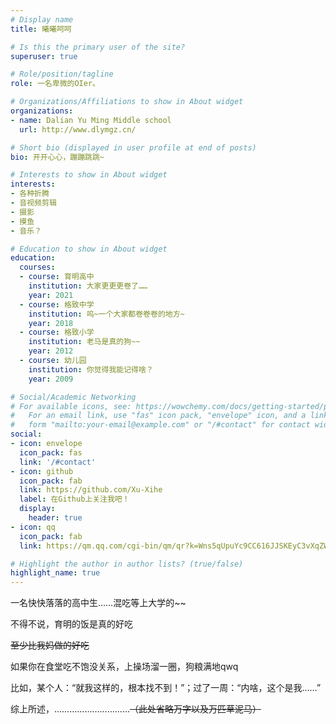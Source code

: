 ```yaml
---
# Display name
title: 曦曦呵呵

# Is this the primary user of the site?
superuser: true

# Role/position/tagline
role: 一名卑微的OIer。

# Organizations/Affiliations to show in About widget
organizations:
- name: Dalian Yu Ming Middle school
  url: http://www.dlymgz.cn/

# Short bio (displayed in user profile at end of posts)
bio: 开开心心，蹦蹦跳跳~

# Interests to show in About widget
interests:
- 各种折腾
- 音视频剪辑
- 摄影
- 摸鱼
- 音乐？

# Education to show in About widget
education:
  courses:
  - course: 育明高中
    institution: 大家更更更卷了……
    year: 2021
  - course: 格致中学
    institution: 呜~一个大家都卷卷卷的地方~
    year: 2018
  - course: 格致小学
    institution: 老马是真的狗~~
    year: 2012
  - course: 幼儿园
    institution: 你觉得我能记得啥？
    year: 2009

# Social/Academic Networking
# For available icons, see: https://wowchemy.com/docs/getting-started/page-builder/#icons
#   For an email link, use "fas" icon pack, "envelope" icon, and a link in the
#   form "mailto:your-email@example.com" or "/#contact" for contact widget.
social:
- icon: envelope
  icon_pack: fas
  link: '/#contact'
- icon: github
  icon_pack: fab
  link: https://github.com/Xu-Xihe
  label: 在Github上关注我吧！
  display:
    header: true
- icon: qq
  icon_pack: fab
  link: https://qm.qq.com/cgi-bin/qm/qr?k=Wns5qUpuYc9CC616JJSKEyC3vXqZWjrF&noverify=0

# Highlight the author in author lists? (true/false)
highlight_name: true
---
```


一名快快落落的高中生……混吃等上大学的~~

不得不说，育明的饭是真的好吃

~~至少比我妈做的好吃~~

如果你在食堂吃不饱没关系，上操场溜一圈，狗粮满地qwq

比如，某个人：“就我这样的，根本找不到！”；过了一周：“内啥，这个是我……”

综上所述，…………………………~~（此处省略万字以及万匹草泥马）~~
